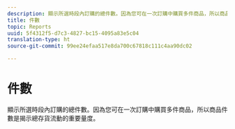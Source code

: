 ```yaml
---
description: 顯示所選時段內訂購的總件數。因為您可在一次訂購中購買多件商品，所以商品件數是揭示總存貨流動的重要量度。
title: 件數
topic: Reports
uuid: 5f4312f5-d7c3-4827-bc15-4095a83e5c04
translation-type: ht
source-git-commit: 99ee24efaa517e8da700c67818c111c4aa90dc02

---
```



# 件數

顯示所選時段內訂購的總件數。因為您可在一次訂購中購買多件商品，所以商品件數是揭示總存貨流動的重要量度。

